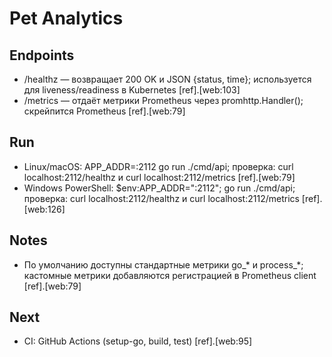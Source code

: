 # Pet Analytics

## Endpoints
- /healthz — возвращает 200 OK и JSON {status, time}; используется для liveness/readiness в Kubernetes [ref].[web:103]
- /metrics — отдаёт метрики Prometheus через promhttp.Handler(); скрейпится Prometheus [ref].[web:79]

## Run
- Linux/macOS: APP_ADDR=:2112 go run ./cmd/api; проверка: curl localhost:2112/healthz и curl localhost:2112/metrics [ref].[web:79]
- Windows PowerShell: $env:APP_ADDR=":2112"; go run ./cmd/api; проверка: curl localhost:2112/healthz и curl localhost:2112/metrics [ref].[web:126]

## Notes
- По умолчанию доступны стандартные метрики go_* и process_*; кастомные метрики добавляются регистрацией в Prometheus client [ref].[web:79]

## Next
- CI: GitHub Actions (setup-go, build, test) [ref].[web:95]

